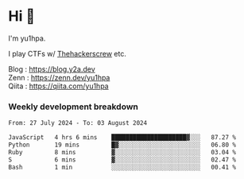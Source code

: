 # Hi 👋

I'm yu1hpa.

I play CTFs w/ [Thehackerscrew](https://www.thehackerscrew.team/) etc.

Blog : https://blog.y2a.dev  
Zenn : https://zenn.dev/yu1hpa  
Qiita : https://qiita.com/yu1hpa  

### Weekly development breakdown

<!--START_SECTION:waka-->

```txt
From: 27 July 2024 - To: 03 August 2024

JavaScript   4 hrs 6 mins    █████████████████████▓░░░   87.27 %
Python       19 mins         █▓░░░░░░░░░░░░░░░░░░░░░░░   06.80 %
Ruby         8 mins          ▓░░░░░░░░░░░░░░░░░░░░░░░░   03.04 %
S            6 mins          ▓░░░░░░░░░░░░░░░░░░░░░░░░   02.47 %
Bash         1 min           ░░░░░░░░░░░░░░░░░░░░░░░░░   00.41 %
```

<!--END_SECTION:waka-->

